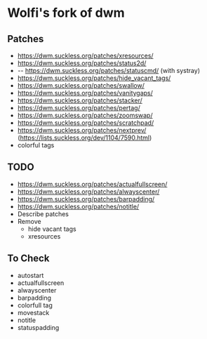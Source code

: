 # Wolfi's fork of dwm

## Patches

* https://dwm.suckless.org/patches/xresources/
* https://dwm.suckless.org/patches/status2d/
* -- https://dwm.suckless.org/patches/statuscmd/ (with systray)
* https://dwm.suckless.org/patches/hide_vacant_tags/
* https://dwm.suckless.org/patches/swallow/
* https://dwm.suckless.org/patches/vanitygaps/
* https://dwm.suckless.org/patches/stacker/
* https://dwm.suckless.org/patches/pertag/
* https://dwm.suckless.org/patches/zoomswap/
* https://dwm.suckless.org/patches/scratchpad/
* https://dwm.suckless.org/patches/nextprev/ (https://lists.suckless.org/dev/1104/7590.html)
* colorful tags

## TODO

* https://dwm.suckless.org/patches/actualfullscreen/
* https://dwm.suckless.org/patches/alwayscenter/
* https://dwm.suckless.org/patches/barpadding/
* https://dwm.suckless.org/patches/notitle/
* Describe patches
* Remove
  * hide vacant tags
  * xresources

## To Check

* autostart
* actualfullscreen
* alwayscenter
* barpadding
* colorfull tag
* movestack
* notitle
* statuspadding



